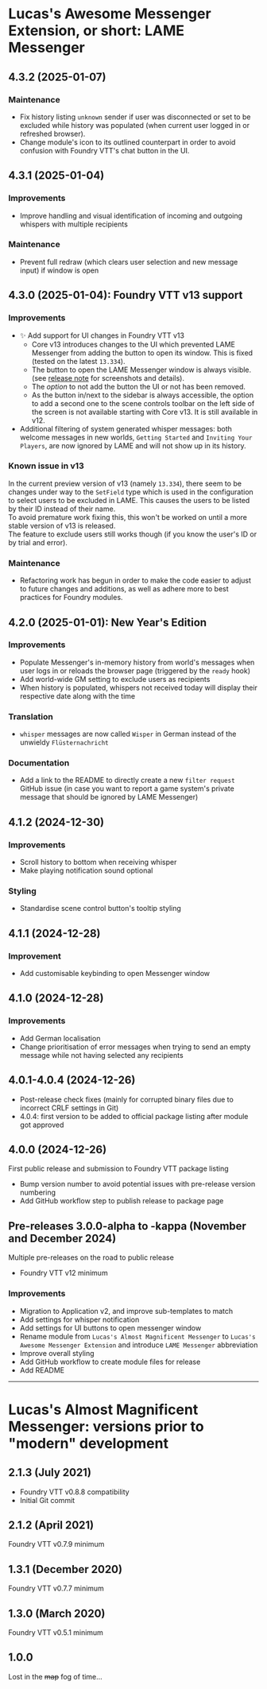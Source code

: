 # Lucas's Awesome Messenger Extension, or short: LAME Messenger

## 4.3.2 (2025-01-07)
### Maintenance
- Fix history listing `unknown` sender if user was disconnected or set to be excluded while history was populated (when current user logged in or refreshed browser).
- Change module's icon to its outlined counterpart in order to avoid confusion with Foundry VTT's chat button in the UI.

## 4.3.1 (2025-01-04)
### Improvements
- Improve handling and visual identification of incoming and outgoing whispers with multiple recipients

### Maintenance
- Prevent full redraw (which clears user selection and new message input) if window is open

## 4.3.0 (2025-01-04): Foundry VTT v13 support
### Improvements
- ✨ Add support for UI changes in Foundry VTT v13
  - Core v13 introduces changes to the UI which prevented LAME Messenger from adding the button to open its window. This is fixed (tested on the latest `13.334`).
  - The button to open the LAME Messenger window is always visible. (see [release note](https://github.com/lucasmetzen/foundryvtt-messenger/releases/tag/4.2.0) for screenshots and details).
  - The _option_ to not add the button the UI or not has been removed.
  - As the button in/next to the sidebar is always accessible, the option to add a second one to the scene controls toolbar on the left side of the screen is not available starting with Core v13. It is still available in v12.
- Additional filtering of system generated whisper messages: both welcome messages in new worlds, `Getting Started` and `Inviting Your Players`, are now ignored by LAME and will not show up in its history.

### Known issue in v13

In the current preview version of v13 (namely `13.334`), there seem to be changes under way to the  `SetField` type which is used in the configuration to select users to be excluded in LAME. This causes the users to be listed by their ID instead of their name.  
To avoid premature work fixing this, this won't be worked on until a more stable version of v13 is released.  
The feature to exclude users still works though (if you know the user's ID or by trial and error).

### Maintenance

- Refactoring work has begun in order to make the code easier to adjust to future changes and additions, as well as adhere more to best practices for Foundry modules.

## 4.2.0 (2025-01-01): New Year's Edition
### Improvements
- Populate Messenger's in-memory history from world's messages when user logs in or reloads the browser page (triggered by the `ready` hook)
- Add world-wide GM setting to exclude users as recipients
- When history is populated, whispers not received today will display their respective date along with the time

### Translation
- `whisper` messages are now called `Wisper` in German instead of the unwieldy `Flüsternachricht`

### Documentation
- Add a link to the README to directly create a new `filter request` GitHub issue (in case you want to report a game system's private message that should be ignored by LAME Messenger)

## 4.1.2 (2024-12-30)
### Improvements
- Scroll history to bottom when receiving whisper
- Make playing notification sound optional

### Styling
- Standardise scene control button's tooltip styling

## 4.1.1 (2024-12-28)
### Improvement
- Add customisable keybinding to open Messenger window

## 4.1.0 (2024-12-28)
### Improvements
- Add German localisation
- Change prioritisation of error messages when trying to send an empty message while not having selected any recipients

## 4.0.1-4.0.4 (2024-12-26)
- Post-release check fixes (mainly for corrupted binary files due to incorrect CRLF settings in Git)
- 4.0.4: first version to be added to official package listing after module got approved

## 4.0.0 (2024-12-26)
First public release and submission to Foundry VTT package listing
- Bump version number to avoid potential issues with pre-release version numbering
- Add GitHub workflow step to publish release to package page

## Pre-releases 3.0.0-alpha to -kappa (November and December 2024)
Multiple pre-releases on the road to public release
- Foundry VTT v12 minimum

### Improvements
- Migration to Application v2, and improve sub-templates to match
- Add settings for whisper notification
- Add settings for UI buttons to open messenger window
- Rename module from `Lucas's Almost Magnificent Messenger` to `Lucas's Awesome Messenger Extension` and introduce `LAME Messenger` abbreviation
- Improve overall styling
- Add GitHub workflow to create module files for release
- Add README

---

# Lucas's Almost Magnificent Messenger: versions prior to "modern" development

## 2.1.3 (July 2021)
- Foundry VTT v0.8.8 compatibility
- Initial Git commit

## 2.1.2 (April 2021)
Foundry VTT v0.7.9 minimum

## 1.3.1 (December 2020)
Foundry VTT v0.7.7 minimum

## 1.3.0 (March 2020)
Foundry VTT v0.5.1 minimum

## 1.0.0
Lost in the ~~map~~ fog of time...
